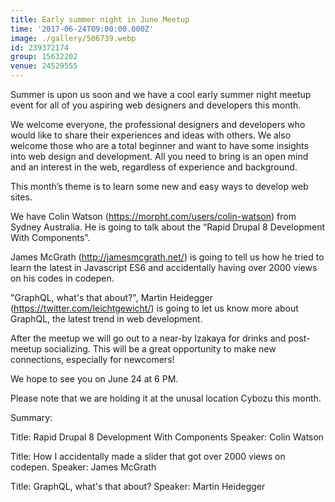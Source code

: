 ```yaml
---
title: Early summer night in June Meetup
time: '2017-06-24T09:00:00.000Z'
image: ./gallery/506739.webp
id: 239372174
group: 15632202
venue: 24529555
---
```


Summer is upon us soon and we have a cool early summer night meetup event for all of you aspiring web designers and developers this month.

We welcome everyone, the professional designers and developers who would like to share their experiences and ideas with others. We also welcome those who are a total beginner and want to have some insights into web design and development. All you need to bring is an open mind and an interest in the web, regardless of experience and background.

This month’s theme is to learn some new and easy ways to develop web sites.

We have Colin Watson (https://morpht.com/users/colin-watson) from Sydney Australia. He is going to talk about the “Rapid Drupal 8 Development With Components”.

James McGrath (http://jamesmcgrath.net/) is going to tell us how he tried to learn the latest in Javascript ES6 and accidentally having over 2000 views on his codes in codepen.

"GraphQL, what's that about?", Martin Heidegger (https://twitter.com/leichtgewicht/) is going to let us know more about GraphQL, the latest trend in web development.

After the meetup we will go out to a near-by Izakaya for drinks and post-meetup socializing. This will be a great opportunity to make new connections, especially for newcomers!

We hope to see you on June 24 at 6 PM.

Please note that we are holding it at the unusal location Cybozu this month.

Summary:

Title: Rapid Drupal 8 Development With Components
Speaker: Colin Watson

Title: How I accidentally made a slider that got over 2000 views on codepen.
Speaker: James McGrath

Title: GraphQL, what's that about?
Speaker: Martin Heidegger
